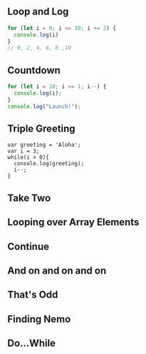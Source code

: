 ## Loop and Log

```javascript
for (let i = 0; i <= 10; i += 2) {
  console.log(i) 
}
// 0, 2, 4, 6, 8 ,10
```

## Countdown
```javascript
for (let i = 10; i >= 1; i--) {
  console.log(i);
}
console.log("Launch!");
```
## Triple Greeting
```
var greeting = 'Aloha';
var i = 3; 
while(i > 0){
  console.log(greeting);
  i--;
}
```
## Take Two
## Looping over Array Elements
## Continue
## And on and on and on
## That's Odd
## Finding Nemo
## Do...While
